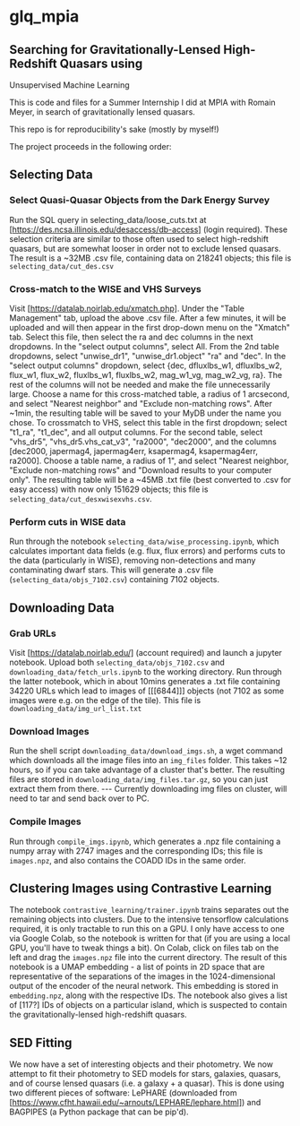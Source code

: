 # glq_mpia
## Searching for Gravitationally-Lensed High-Redshift Quasars using 
Unsupervised Machine Learning

This is code and files for a Summer Internship I did at MPIA with Romain 
Meyer, in search of gravitationally lensed quasars.

This repo is for reproducibility's sake (mostly by myself!)

The project proceeds in the following order:

## Selecting Data
### Select Quasi-Quasar Objects from the Dark Energy Survey
Run the SQL query in selecting_data/loose_cuts.txt at 
[https://des.ncsa.illinois.edu/desaccess/db-access] (login required). These 
selection criteria are similar to those often used to select high-redshift 
quasars, but are somewhat looser in order not to exclude lensed quasars.
The result is a ~32MB .csv file, containing data on 218241 objects; this 
file is `selecting_data/cut_des.csv`
### Cross-match to the WISE and VHS Surveys
Visit [https://datalab.noirlab.edu/xmatch.php]. Under the "Table Management" 
tab, upload the above .csv file. After a few minutes, it will be uploaded and 
will then appear in the first drop-down menu on the "Xmatch" tab. Select this 
file, then select the ra and dec columns in the next dropdowns. In the "select 
output columns", select All.
From the 2nd table dropdowns, select "unwise_dr1", "unwise_dr1.object" "ra" 
and "dec". In the "select output columns" dropdown, select 
{dec, dfluxlbs_w1, dfluxlbs_w2, flux_w1, flux_w2, fluxlbs_w1, fluxlbs_w2, 
mag_w1_vg, mag_w2_vg, ra}. The rest of the columns will not be needed and 
make the file unnecessarily large.
Choose a name for this cross-matched table, a radius of 1 arcsecond, and 
select "Nearest neighbor" and "Exclude non-matching rows". After ~1min, the 
resulting table will be saved to your MyDB under the name you chose.
To crossmatch to VHS, select this table in the first dropdown; select 
"t1_ra", "t1_dec", and all output columns. For the second table, select 
"vhs_dr5", "vhs_dr5.vhs_cat_v3", "ra2000", "dec2000", and the columns 
[dec2000, japermag4, japermag4err, ksapermag4, ksapermag4err, ra2000]. 
Choose a table name, a radius of 1", and select "Nearest neighbor, "Exclude 
non-matching rows" and "Download results to your computer only".
The resulting table will be a ~45MB .txt file (best converted to .csv for 
easy access) with now only 151629 objects; this file is 
`selecting_data/cut_desxwisexvhs.csv`.

### Perform cuts in WISE data
Run through the notebook `selecting_data/wise_processing.ipynb`, which 
calculates important data fields (e.g. flux, flux errors) and
performs cuts to the data (particularly in WISE), removing 
non-detections and many contaminating dwarf stars. This will generate a 
.csv file (`selecting_data/objs_7102.csv`) containing 7102 objects.

## Downloading Data
### Grab URLs
Visit [https://datalab.noirlab.edu/] (account required) and launch a 
jupyter notebook.
Upload both `selecting_data/objs_7102.csv` and 
`downloading_data/fetch_urls.ipynb` to the working directory. Run through
the latter notebook, which in about 10mins generates a .txt file containing 
34220 URLs which lead to images of [[[6844]]] objects (not 7102 as some images were 
e.g. on the edge of the tile). This file is `downloading_data/img_url_list.txt`
### Download Images
Run the shell script `downloading_data/download_imgs.sh`, a wget command which
downloads all the image files into an `img_files` folder. This takes ~12 hours,
so if you can take advantage of a cluster that's better. The resulting files
are stored in `downloading_data/img_files.tar.gz`, so you can just extract them
from there.
--- Currently downloading img files on cluster, will need to tar and send back
over to PC.
### Compile Images
Run through `compile_imgs.ipynb`, which generates a .npz file containing a 
numpy array with 2747 images and the corresponding IDs; this file is 
`images.npz`, and also contains the COADD IDs in the same order.

## Clustering Images using Contrastive Learning
The notebook `contrastive_learning/trainer.ipynb` trains separates out the 
remaining objects into clusters. Due to the intensive tensorflow calculations
required, it is only tractable to run this on a GPU. I only have access to 
one via Google Colab, so the notebook is written for that (if you are using 
a local GPU, you'll have to tweak things a bit). On Colab, click on files 
tab on the left and drag the `images.npz` file into the current directory.
The result of this notebook is a UMAP embedding - a list of points in 2D 
space that are representative of the separations of the images in the 
1024-dimensional output of the encoder of the neural network. This embedding
 is stored in `embedding.npz`, along with the respective IDs. The notebook
also gives a list of [117?] IDs of objects on a particular island, which is
suspected to contain the gravitationally-lensed high-redshift quasars.

## SED Fitting
We now have a set of interesting objects and their photometry. We now attempt
to fit their photometry to SED models for stars, galaxies, quasars, and of 
course lensed quasars (i.e. a galaxy + a quasar). This is done using two 
different pieces of software: LePHARE (downloaded from 
[https://www.cfht.hawaii.edu/~arnouts/LEPHARE/lephare.html]) and BAGPIPES
(a Python package that can be pip'd).

